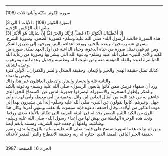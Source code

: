 ------------------------------------------------------------------------

(108) سورة الكوثر مكيّة وآياتها ثلاث  
  
\[سورة الكوثر (108) : الآيات 1 الى 3\]  
بِسْمِ اللَّهِ الرَّحْمنِ الرَّحِيمِ  
إِنَّا أَعْطَيْناكَ الْكَوْثَرَ (1) فَصَلِّ لِرَبِّكَ وَانْحَرْ (2) إِنَّ شانِئَكَ هُوَ الْأَبْتَرُ (3)  
هذه السورة خالصة لرسول الله- صلى الله عليه وسلم- كسورة الضحى، وسورة
الشرح. يسري عنه ربه فيها، ويعده بالخير، ويوعد أعداءه بالبتر، ويوجهه إلى
طريق الشكر.  
ومن ثم فهي تمثل صورة من حياة الدعوة، وحياة الداعية في أول العهد بمكة.
صورة من الكيد والأذى للنبي- صلى الله عليه وسلم- ودعوة الله التي يبشر بها
وصورة من رعاية الله المباشرة لعبده وللقلة المؤمنة معه ومن تثبيت الله
وتطمينه وجميل وعده لنبيه ومرهوب وعيده لشانئه.  
كذلك تمثل حقيقة الهدى والخير والإيمان. وحقيقة الضلال والشر والكفران..
الأولى كثرة وفيض وامتداد.  
والثانية قلة وانحسار وانبتار. وإن ظن الغافلون غير هذا وذاك..  
ورد أن سفهاء قريش ممن كانوا يتابعون الرسول- صلى الله عليه وسلم- ودعوته
بالكيد والمكر وإظهار السخرية والاستهزاء. ليصرفوا جمهرة الناس عن الاستماع
للحق الذي جاءهم به من عند الله، من أمثال العاص ابن وائل، وعقبة بن أبي
معيط، وأبي لهب، وأبي جهل، وغيرهم، كانوا يقولون عن النبي- صلى الله عليه
وسلم- إنه أبتر. يشيرون بهذا إلى موت الذكور من أولاده. وقال أحدهم: دعوه
فإنه سيموت بلا عقب وينتهي أمره! وكان هذا اللون من الكيد اللئيم الصغير
يجد له في البيئة العربية التي تتكاثر بالأبناء صدى ووقعا. وتجد هذه الوخزة
الهابطة من يهش لها من أعداء رسول الله- صلى الله عليه وسلم- وشانئيه،
ولعلها أو جعت قلبه الشريف ومسته بالغم أيضا.  
ومن ثم نزلت هذه السورة تمسح على قلبه- صلى الله عليه وسلم- بالرّوح والندى،
وتقرر حقيقة الخير الباقي الممتد الذي اختاره له ربه وحقيقة الانقطاع
والبتر المقدر لأعدائه.

------------------------------------------------------------------------

الجزء: 6 ¦ الصفحة: 3987
